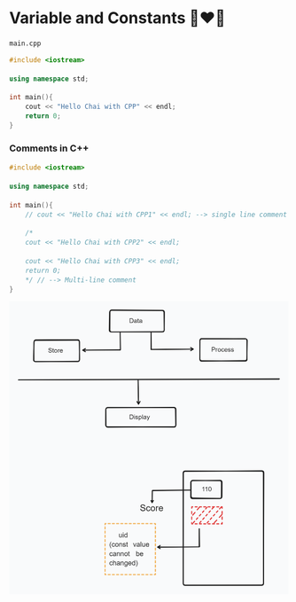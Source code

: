 # Variable and Constants 🚀❤️‍🔥

`main.cpp`

```cpp
#include <iostream>

using namespace std;

int main(){
    cout << "Hello Chai with CPP" << endl;
    return 0;
}
```

### Comments in C++

```cpp
#include <iostream>

using namespace std;

int main(){
    // cout << "Hello Chai with CPP1" << endl; --> single line comment

    /*
    cout << "Hello Chai with CPP2" << endl;

    cout << "Hello Chai with CPP3" << endl;
    return 0;
    */ // --> Multi-line comment
}
```

![Image1](./Img1.png)